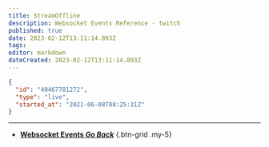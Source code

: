 ```yaml
---
title: StreamOffline
description: Websocket Events Reference - twitch
published: true
date: 2023-02-12T13:11:14.893Z
tags: 
editor: markdown
dateCreated: 2023-02-12T13:11:14.893Z
---
```


```json
{
  "id": "40467781272",
  "type": "live",
  "started_at": "2021-06-08T08:25:31Z"
}
```

---

- [<i class="mdi mdi-chevron-left"></i>**Websocket Events *Go Back***](/Servers-Clients/WebSocket-Server/Events)
{.btn-grid .my-5}